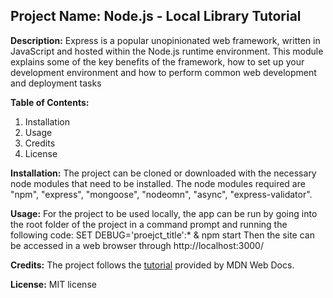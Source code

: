 ## **Project Name:** Node.js - Local Library Tutorial

**Description:** Express is a popular unopinionated web framework, written in JavaScript and hosted within the Node.js runtime environment. This module explains some of the key benefits of the framework, how to set up your development environment and how to perform common web development and deployment tasks

**Table of Contents:**
<ol>
  <li>Installation</li>
  <li>Usage</li>
  <li>Credits</li>
  <li>License</li>
</ol>

**Installation:**
The project can be cloned or downloaded with the necessary node modules that need to be installed. The node modules required are "npm", "express", "mongoose", "nodeomn", "async", "express-validator".

**Usage:**
For the project to be used locally, the app can be run by going into the root folder of the project in a command prompt and running the following code:
  SET DEBUG='proejct_title':* & npm start
Then the site can be accessed in a web browser through http://localhost:3000/

**Credits:**
The project follows the [tutorial](https://developer.mozilla.org/en-US/docs/Learn/Server-side/Express_Nodejs/Introduction) provided by MDN Web Docs.

**License:** MIT license

